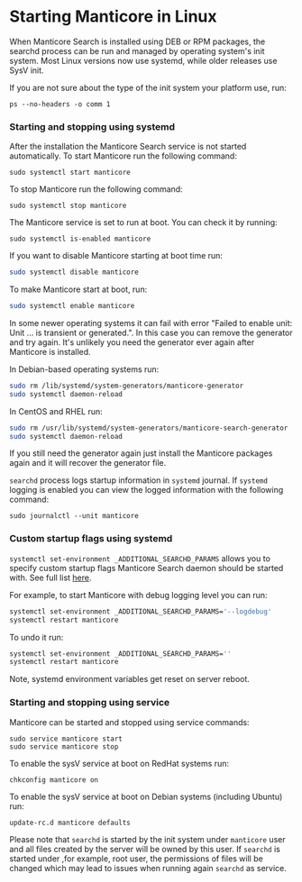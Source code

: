 # Starting Manticore in Linux

When Manticore Search is installed using DEB or RPM packages, the searchd process can be run and managed by operating system's init system. Most Linux versions now use systemd, while older releases use SysV init.

If you are not sure about the type of the init system your platform use, run:

```shell
ps --no-headers -o comm 1
```

### Starting and stopping using systemd

After the installation the Manticore Search service is not started automatically. To start Manticore run the following command:

```shell
sudo systemctl start manticore
```

To stop Manticore run the following command:


```shell
sudo systemctl stop manticore
```

The Manticore service is set to run at boot. You can check it by running:

```shell
sudo systemctl is-enabled manticore
```

If you want to disable Manticore starting at boot time run:

```bash
sudo systemctl disable manticore
```

To make Manticore start at boot, run:

```bash
sudo systemctl enable manticore
```

In some newer operating systems it can fail with error "Failed to enable unit: Unit ... is transient or generated.". In this case you can remove the generator and try again. It's unlikely you need the generator ever again after Manticore is installed.

In Debian-based operating systems run:
```bash
sudo rm /lib/systemd/system-generators/manticore-generator
sudo systemctl daemon-reload
```

In CentOS and RHEL run:
```bash
sudo rm /usr/lib/systemd/system-generators/manticore-search-generator
sudo systemctl daemon-reload
```

If you still need the generator again just install the Manticore packages again and it will recover the generator file.

`searchd` process logs startup information in `systemd` journal. If `systemd` logging is enabled you can view the logged information with the following command:

```shell
sudo journalctl --unit manticore
```

### Custom startup flags using systemd

`systemctl set-environment _ADDITIONAL_SEARCHD_PARAMS` allows you to specify custom startup flags Manticore Search daemon should be started with. See full list [here](../Starting_the_server/Manually.md#searchd-command-line-options).

For example, to start Manticore with debug logging level you can run:
```bash
systemctl set-environment _ADDITIONAL_SEARCHD_PARAMS='--logdebug'
systemctl restart manticore
```

To undo it run:
```bash
systemctl set-environment _ADDITIONAL_SEARCHD_PARAMS=''
systemctl restart manticore
```

Note, systemd environment variables get reset on server reboot.

### Starting and stopping using service

Manticore can be started and stopped using service commands:

```shell
sudo service manticore start
sudo service manticore stop
```

To enable the sysV service at boot on RedHat systems run:

```shell
chkconfig manticore on
```

To enable the sysV service at boot on Debian systems (including Ubuntu) run:

```shell
update-rc.d manticore defaults
```

Please note that `searchd` is started by the init system under  `manticore` user and all files created by the server will be owned by this user. If `searchd` is started under ,for example, root user, the permissions of files will be changed which may lead to issues when running again `searchd` as service.
